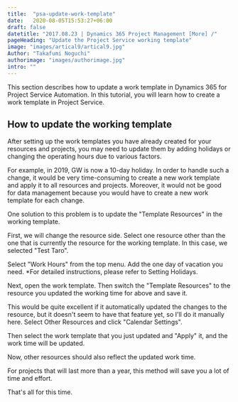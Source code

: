 ```yaml
---
title:  "psa-update-work-template"
date:   2020-08-05T15:53:27+06:00
draft: false
datetitle: "2017.08.23 | Dynamics 365 Project Management [More] /"
pageHeading: "Update the Project Service working template"
image: "images/artical9/artical9.jpg"
Author: "Takafumi Noguchi"
authorimage: "images/authorimage.jpg"
intro: ""
---
```

<!-- Intro  -->
This section describes how to update a work template in Dynamics 365 for Project Service Automation. In this tutorial, you will learn how to create a work template in Project Service.

## How to update the working template
After setting up the work templates you have already created for your resources and projects, you may need to update them by adding holidays or changing the operating hours due to various factors.

For example, in 2019, GW is now a 10-day holiday. In order to handle such a change, it would be very time-consuming to create a new work template and apply it to all resources and projects. Moreover, it would not be good for data management because you would have to create a new work template for each change.

One solution to this problem is to update the "Template Resources" in the working template.
<!-- Image= tips01.jpg -->

First, we will change the resource side. Select one resource other than the one that is currently the resource for the working template. In this case, we selected "Test Taro".
<!-- Image= tips02.jpg -->

Select "Work Hours" from the top menu. Add the one day of vacation you need.
*For detailed instructions, please refer to Setting Holidays.
<!-- Image= tips03.jpg -->

Next, open the work template. Then switch the "Template Resources" to the resource you updated the working time for above and save it.
<!-- Image= tips04.png -->

This would be quite excellent if it automatically updated the changes to the resource, but it doesn't seem to have that feature yet, so I'll do it manually here. Select Other Resources and click "Calendar Settings".
<!-- Image= tips05.png -->

Then select the work template that you just updated and "Apply" it, and the work time will be updated.
<!-- Image= tips06.png -->

Now, other resources should also reflect the updated work time.
<!-- Image= tips07.jpg -->

For projects that will last more than a year, this method will save you a lot of time and effort.

That's all for this time.